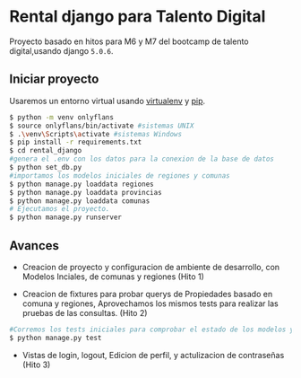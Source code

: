 # Rental django para Talento Digital

Proyecto basado en hitos para M6 y M7 del bootcamp de talento digital,usando django `5.0.6`.

## Iniciar proyecto

Usaremos un entorno virtual usando [virtualenv](https://virtualenv.pypa.io) y [pip](https://pip.pypa.io).

```bash
$ python -m venv onlyflans
$ source onlyflans/bin/activate #sistemas UNIX
$ .\venv\Scripts\activate #sistemas Windows
$ pip install -r requirements.txt
$ cd rental_django
#genera el .env con los datos para la conexion de la base de datos
$ python set_db.py
#importamos los modelos iniciales de regiones y comunas
$ python manage.py loaddata regiones
$ python manage.py loaddata provincias
$ python manage.py loaddata comunas
# Ejecutamos el proyecto.
$ python manage.py runserver

```


## Avances 

* Creacion de proyecto y configuracion de ambiente de desarrollo, con Modelos Inciales, de comunas y regiones (Hito 1)

* Creacion de fixtures para probar querys de Propiedades basado en comuna y regiones, Aprovechamos los mismos tests para realizar las pruebas de las consultas. (Hito 2)

```bash
#Corremos los tests iniciales para comprobar el estado de los modelos y pruebas de querys
$ python manage.py test

```
* Vistas de login, logout, Edicion de perfil, y actulizacion de contraseñas  (Hito 3)